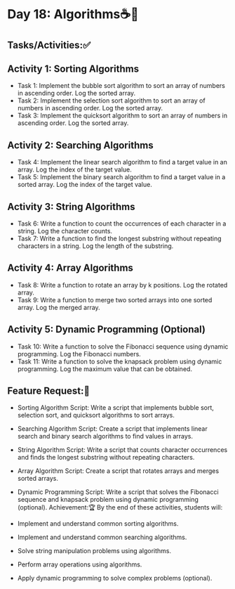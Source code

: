 # Day 18: Algorithms☕🚀
## Tasks/Activities:✅
## Activity 1: Sorting Algorithms

- Task 1: Implement the bubble sort algorithm to sort an array of numbers in ascending order. Log the sorted array.
- Task 2: Implement the selection sort algorithm to sort an array of numbers in ascending order. Log the sorted array.
- Task 3: Implement the quicksort algorithm to sort an array of numbers in ascending order. Log the sorted array.
## Activity 2: Searching Algorithms

- Task 4: Implement the linear search algorithm to find a target value in an array. Log the index of the target value.
- Task 5: Implement the binary search algorithm to find a target value in a sorted array. Log the index of the target value.
## Activity 3: String Algorithms

- Task 6: Write a function to count the occurrences of each character in a string. Log the character counts.
- Task 7: Write a function to find the longest substring without repeating characters in a string. Log the length of the substring.
## Activity 4: Array Algorithms

- Task 8: Write a function to rotate an array by k positions. Log the rotated array.
- Task 9: Write a function to merge two sorted arrays into one sorted array. Log the merged array.
## Activity 5: Dynamic Programming (Optional)

- Task 10: Write a function to solve the Fibonacci sequence using dynamic programming. Log the Fibonacci numbers.
- Task 11: Write a function to solve the knapsack problem using dynamic programming. Log the maximum value that can be obtained.
## Feature Request:📲
- Sorting Algorithm Script: Write a script that implements bubble sort, selection sort, and quicksort algorithms to sort arrays.
- Searching Algorithm Script: Create a script that implements linear search and binary search algorithms to find values in arrays.
- String Algorithm Script: Write a script that counts character occurrences and finds the longest substring without repeating characters.
- Array Algorithm Script: Create a script that rotates arrays and merges sorted arrays.
- Dynamic Programming Script: Write a script that solves the Fibonacci sequence and knapsack problem using dynamic programming (optional).
Achievement:🏆
By the end of these activities, students will:

- Implement and understand common sorting algorithms.
- Implement and understand common searching algorithms.
- Solve string manipulation problems using algorithms.
- Perform array operations using algorithms.
- Apply dynamic programming to solve complex problems (optional).

